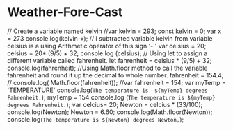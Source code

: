 # Weather-Fore-Cast
// Create a variable named kelvin
//var kelvin = 293;
const kelvin = 0;
var x = 273
console.log(kelvin-x);
// I subtracted variable kelvin from variable celsius is a using Arithmetic operator of this sign '- '
var celsius = 20;
celsius  = 20* (9/5) + 32;
console.log (celsius);
// Using let to assign a  different variable called fahrenheit.
let fahrenheit = celsius * (9/5) + 32;
console.log(fahrenheit);
//Using Math.floor method to call the variable fahrenheit and round it up the decimal to whole number.
fahrenheit = 154.4;
// console.log( Math.floor(fahrenheit));
 //var fahrenheit = 154;
 var myTemp = 'TEMPERATURE'
console.log(`The temperature is  ${myTemp} degrees Fahrenheit.`); 
myTemp = 154
console.log (`The temperature is ${myTemp} degrees Fahrenheit.`);
var celcius= 20;
Newton = celcius * (33/100);
console.log(Newton);
Newton = 6.60;
console.log(Math.floor(Newton));
console.log(`The temperature is ${Newton} degrees Newton,`);
